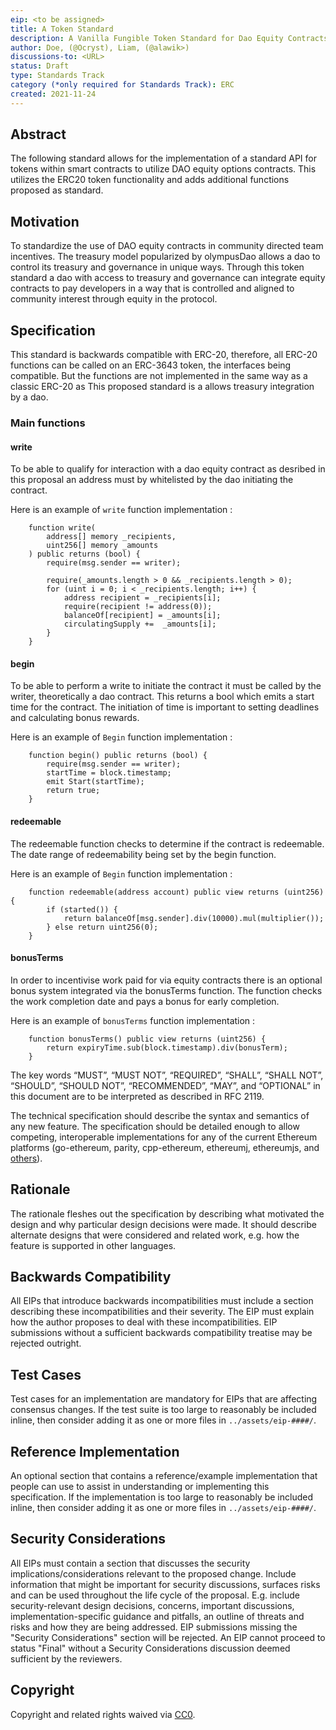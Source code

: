 ```yaml
---
eip: <to be assigned>
title: A Token Standard
description: A Vanilla Fungible Token Standard for Dao Equity Contracts
author: Doe, (@Ocryst), Liam, (@alawik>)
discussions-to: <URL>
status: Draft
type: Standards Track
category (*only required for Standards Track): ERC
created: 2021-11-24
---
```


## Abstract
The following standard allows for the implementation of a standard API for tokens within smart contracts to utilize DAO equity options contracts. This utilizes the ERC20 token functionality and adds additional functions proposed as standard.
  
## Motivation
To standardize the use of DAO equity contracts in community directed team incentives. The treasury model popularized by olympusDao allows a dao to control its treasury and governance in unique ways. Through this token standard a dao with access to treasury and governance can integrate equity contracts to pay developers in a way that is controlled and aligned to community interest through equity in the protocol.

## Specification
This standard is backwards compatible with ERC-20, therefore, all ERC-20 functions can be called on an ERC-3643 token, the interfaces being compatible. But the functions are not implemented in the same way as a classic ERC-20 as This proposed standard is a allows treasury integration by a dao.

### Main functions
  
#### write

To be able to qualify for interaction with a dao equity contract as desribed in this proposal an address must by whitelisted by the dao initiating the contract.

Here is an example of `write` function implementation : 
  
```
    function write(
        address[] memory _recipients,
        uint256[] memory _amounts
    ) public returns (bool) {
        require(msg.sender == writer);

        require(_amounts.length > 0 && _recipients.length > 0);
        for (uint i = 0; i < _recipients.length; i++) {
            address recipient = _recipients[i];
            require(recipient != address(0));
            balanceOf[recipient] = _amounts[i];
            circulatingSupply +=  _amounts[i];
        }
    }
```

#### begin

To be able to perform a write to initiate the contract it must be called by the writer, theoretically a dao contract. This returns a bool which emits a start time for the contract. The initiation of time is important to setting deadlines and calculating bonus rewards.

Here is an example of `Begin` function implementation : 
  
```
    function begin() public returns (bool) {
        require(msg.sender == writer);
        startTime = block.timestamp;
        emit Start(startTime);
        return true;
    }
```
  
#### redeemable

The redeemable function checks to determine if the contract is redeemable. The date range of redeemability being set by the begin function.

Here is an example of `Begin` function implementation : 
  
```
    function redeemable(address account) public view returns (uint256) {
        if (started()) {
            return balanceOf[msg.sender].div(10000).mul(multiplier());
        } else return uint256(0);
    }
```
                                                
#### bonusTerms

In order to incentivise work paid for via equity contracts there is an optional bonus system integrated via the bonusTerms function. The function checks the work completion date and pays a bonus for early completion.

Here is an example of `bonusTerms` function implementation : 
  
```
    function bonusTerms() public view returns (uint256) {
        return expiryTime.sub(block.timestamp).div(bonusTerm);
    }
```
  

The key words “MUST”, “MUST NOT”, “REQUIRED”, “SHALL”, “SHALL NOT”, “SHOULD”, “SHOULD NOT”, “RECOMMENDED”, “MAY”, and “OPTIONAL” in this document are to be interpreted as described in RFC 2119.

The technical specification should describe the syntax and semantics of any new feature. The specification should be detailed enough to allow competing, interoperable implementations for any of the current Ethereum platforms (go-ethereum, parity, cpp-ethereum, ethereumj, ethereumjs, and [others](https://github.com/ethereum/wiki/wiki/Clients)).

## Rationale
The rationale fleshes out the specification by describing what motivated the design and why particular design decisions were made. It should describe alternate designs that were considered and related work, e.g. how the feature is supported in other languages.

## Backwards Compatibility
All EIPs that introduce backwards incompatibilities must include a section describing these incompatibilities and their severity. The EIP must explain how the author proposes to deal with these incompatibilities. EIP submissions without a sufficient backwards compatibility treatise may be rejected outright.

## Test Cases
Test cases for an implementation are mandatory for EIPs that are affecting consensus changes.  If the test suite is too large to reasonably be included inline, then consider adding it as one or more files in `../assets/eip-####/`.

## Reference Implementation
An optional section that contains a reference/example implementation that people can use to assist in understanding or implementing this specification.  If the implementation is too large to reasonably be included inline, then consider adding it as one or more files in `../assets/eip-####/`.

## Security Considerations
All EIPs must contain a section that discusses the security implications/considerations relevant to the proposed change. Include information that might be important for security discussions, surfaces risks and can be used throughout the life cycle of the proposal. E.g. include security-relevant design decisions, concerns, important discussions, implementation-specific guidance and pitfalls, an outline of threats and risks and how they are being addressed. EIP submissions missing the "Security Considerations" section will be rejected. An EIP cannot proceed to status "Final" without a Security Considerations discussion deemed sufficient by the reviewers.

## Copyright
Copyright and related rights waived via [CC0](https://creativecommons.org/publicdomain/zero/1.0/).
